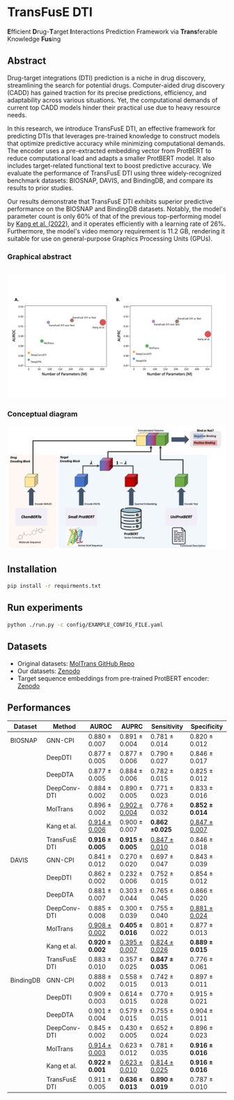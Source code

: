 # TransFusE DTI

**E**fficient **D**rug-**T**arget **I**nteractions Prediction Framework via **Trans**ferable Knowledge **Fus**ing



## Abstract

Drug-target integrations (DTI) prediction is a niche in drug discovery, streamlining the search for potential drugs. Computer-aided drug discovery (CADD) has gained traction for its precise predictions, efficiency, and adaptability across various situations. Yet, the computational demands of current top CADD models hinder their practical use due to heavy resource needs.

In this research, we introduce TransFusE DTI, an effective framework for predicting DTIs that leverages pre-trained knowledge to construct models that optimize predictive accuracy while minimizing computational demands. The encoder uses a pre-extracted embedding vector from ProtBERT to reduce computational load and adapts a smaller ProtBERT model. It also includes target-related functional text to boost predictive accuracy. We evaluate the performance of TransFusE DTI using three widely-recognized benchmark datasets: BIOSNAP, DAVIS, and BindingDB, and compare its results to prior studies.

Our results demonstrate that TransFusE DTI exhibits superior predictive performance on the BIOSNAP and BindingDB datasets. Notably, the model's parameter count is only 60% of that of the previous top-performing model by [Kang et al. (2022)](https://www.mdpi.com/1999-4923/14/8/1710), and it operates efficiently with a learning rate of 26%. Furthermore, the model's video memory requirement is 11.2 GB, rendering it suitable for use on general-purpose Graphics Processing Units (GPUs). 



### Graphical abstract

## ![figure_1](fig/figure_1.jpeg)



### Conceptual diagram

![figure_2](fig/figure_2.jpeg)



## Installation

```bash
pip install -r requirments.txt
```



## Run experiments

```bash
python ./run.py -c config/EXAMPLE_CONFIG_FILE.yaml
```



## Datasets

- Original datasets: [MolTrans GitHub Repo](https://github.com/kexinhuang12345/MolTrans/tree/master/dataset)
- Our datasets: [Zenodo](https://zenodo.org/records/10436059)
- Target sequence embeddings from pre-trained ProtBERT encoder: [Zenodo](https://zenodo.org/records/10436059)



## Performances

| Dataset   | Method        | AUROC                | AUPRC                | Sensitivity          | Specificity          |
| --------- | ------------- | -------------------- | -------------------- | -------------------- | -------------------- |
| BIOSNAP   | GNN-CPI       | 0.880 ± 0.007        | 0.891 ± 0.004        | 0.781 ± 0.014        | 0.820 ± 0.012        |
|           | DeepDTI       | 0.877 ± 0.005        | 0.877 ± 0.006        | 0.790 ± 0.027        | 0.846 ± 0.017        |
|           | DeepDTA       | 0.877 ± 0.005        | 0.884 ± 0.006        | 0.782 ± 0.015        | 0.825 ± 0.012        |
|           | DeepConv-DTI  | 0.884 ± 0.002        | 0.890 ± 0.005        | 0.771 ± 0.023        | 0.833 ± 0.016        |
|           | MolTrans      | 0.896 ± 0.002        | <u>0.902 ± 0.004</u> | 0.776 ± 0.032        | **0.852 ± 0.014**    |
|           | Kang et al.   | <u>0.914 ± 0.006</u> | 0.900 ± 0.007        | **0.862 ±0.025**     | <u>0.847 ± 0.007</u> |
|           | TransFusE DTI | **0.916 ± 0.005**    | **0.915 ± 0.005**    | <u>0.847 ± 0.010</u> | 0.846 ± 0.018        |
| DAVIS     | GNN-CPI       | 0.841 ± 0.012        | 0.270 ± 0.020        | 0.697 ± 0.047        | 0.843 ± 0.039        |
|           | DeepDTI       | 0.862 ± 0.002        | 0.232 ± 0.006        | 0.752 ± 0.015        | 0.854 ± 0.012        |
|           | DeepDTA       | 0.881 ± 0.007        | 0.303 ± 0.044        | 0.765 ± 0.045        | 0.866 ± 0.020        |
|           | DeepConv-DTI  | 0.885 ± 0.008        | 0.300 ± 0.039        | 0.755 ± 0.040        | <u>0.881 ± 0.024</u> |
|           | MolTrans      | <u>0.908 ± 0.002</u> | **0.405 ± 0.016**    | 0.801 ± 0.022        | 0.877 ± 0.013        |
|           | Kang et al.   | **0.920 ± 0.002**    | <u>0.395 ± 0.007</u> | <u>0.824 ± 0.026</u> | **0.889 ± 0.015**    |
|           | TransFusE DTI | 0.883 ± 0.010        | 0.357 ± 0.025        | **0.847 ± 0.035**    | 0.776 ± 0.061        |
| BindingDB | GNN-CPI       | 0.888 ± 0.002        | 0.558 ± 0.015        | 0.742 ± 0.013        | 0.897 ± 0.011        |
|           | DeepDTI       | 0.909 ± 0.003        | 0.614 ± 0.015        | 0.770 ± 0.028        | 0.915 ± 0.021        |
|           | DeepDTA       | 0.901 ± 0.004        | 0.579 ± 0.015        | 0.755 ± 0.015        | 0.904 ± 0.011        |
|           | DeepConv-DTI  | 0.845 ± 0.002        | 0.430 ± 0.005        | 0.652 ± 0.024        | 0.896 ± 0.023        |
|           | MolTrans      | <u>0.914 ± 0.003</u> | 0.623 ± 0.012        | 0.781 ± 0.035        | **0.916 ± 0.016**    |
|           | Kang et al.   | **0.922 ± 0.001**    | <u>0.623 ± 0.010</u> | <u>0.814 ± 0.025</u> | **0.916 ± 0.016**    |
|           | TransFusE DTI | 0.911 ± 0.005        | **0.636 ± 0.013**    | **0.890 ± 0.019**    | 0.787 ± 0.010        |
